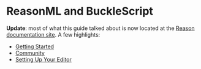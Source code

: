 # ReasonML and BuckleScript

**Update**: most of what this guide talked about is now located at the [Reason documentation site](https://reasonml.github.io). A few highlights:

- [Getting Started](https://reasonml.github.io/guide/javascript/quickstart)
- [Community](https://reasonml.github.io/community/)
- [Setting Up Your Editor](https://reasonml.github.io/guide/editor-tools/global-installation)
